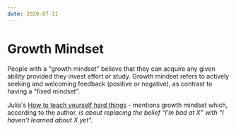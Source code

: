 ```yaml
---
date: 2020-07-11
---
```


# Growth Mindset

People with a "growth mindset" believe that they can acquire any given ability provided they invest effort or study. Growth mindset refers to actively seeking and welcoming feedback (positive or negative), as contrast to having a “fixed mindset”. 

Julia's [How to teach yourself hard things](https://jvns.ca/blog/2018/09/01/learning-skills-you-can-practice/) - mentions growth mindset which, according to the author, *is about replacing the belief “I’m bad at X” with “I haven’t learned about X yet”.*

